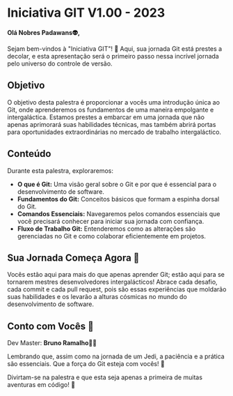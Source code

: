 # Iniciativa GIT V1.00 - 2023

**Olá Nobres Padawans👽,**

Sejam bem-vindos à "Iniciativa GIT"! 🚀 Aqui, sua jornada Git está prestes a decolar, e esta apresentação será o primeiro passo nessa incrível jornada pelo universo do controle de versão. 

## Objetivo

O objetivo desta palestra é proporcionar a vocês uma introdução única ao Git, onde aprenderemos os fundamentos de uma maneira empolgante e intergaláctica. Estamos prestes a embarcar em uma jornada que não apenas aprimorará suas habilidades técnicas, mas também abrirá portas para oportunidades extraordinárias no mercado de trabalho intergaláctico. 

## Conteúdo

Durante esta palestra, exploraremos:
- **O que é Git:** Uma visão geral sobre o Git e por que é essencial para o desenvolvimento de software.
- **Fundamentos do Git:** Conceitos básicos que formam a espinha dorsal do Git.
- **Comandos Essenciais:** Navegaremos pelos comandos essenciais que você precisará conhecer para iniciar sua jornada com confiança.
- **Fluxo de Trabalho Git:** Entenderemos como as alterações são gerenciadas no Git e como colaborar eficientemente em projetos.

## Sua Jornada Começa Agora 🚀

Vocês estão aqui para mais do que apenas aprender Git; estão aqui para se tornarem mestres desenvolvedores intergalácticos! Abrace cada desafio, cada commit e cada pull request, pois são essas experiências que moldarão suas habilidades e os levarão a alturas cósmicas no mundo do desenvolvimento de software.

## Conto com Vocês 🖖

Dev Master: **Bruno Ramalho🧑‍💻**

Lembrando que, assim como na jornada de um Jedi, a paciência e a prática são essenciais. Que a força do Git esteja com vocês! 🌌

Divirtam-se na palestra e que esta seja apenas a primeira de muitas aventuras em código! 🚀
